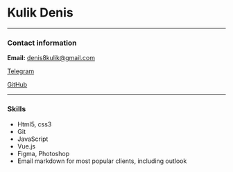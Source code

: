 # Kulik Denis

----

### Contact information

__Email:__  denis8kulik@gmail.com

[Telegram](https://t.me/denizkul)

[GitHub](https://github.com/KulikDenis)

----

### Skills

* Html5, css3
* Git
* JavaScript
* Vue.js
* Figma, Photoshop
* Email markdown for most popular clients, including outlook